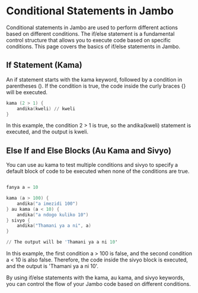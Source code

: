 # Conditional Statements in Jambo

Conditional statements in Jambo are used to perform different actions based on different conditions. The if/else statement is a fundamental control structure that allows you to execute code based on specific conditions. This page covers the basics of if/else statements in Jambo.

## If Statement (Kama)

An if statement starts with the kama keyword, followed by a condition in parentheses (). If the condition is true, the code inside the curly braces {} will be executed.

```s
kama (2 > 1) {
    andika(kweli) // kweli
}
```

In this example, the condition 2 > 1 is true, so the andika(kweli) statement is executed, and the output is kweli.

## Else If and Else Blocks (Au Kama and Sivyo)

You can use au kama to test multiple conditions and sivyo to specify a default block of code to be executed when none of the conditions are true.

```s

fanya a = 10

kama (a > 100) {
    andika("a imezidi 100")
} au kama (a < 10) {
    andika("a ndogo kuliko 10")
} sivyo {
    andika("Thamani ya a ni", a)
}

// The output will be 'Thamani ya a ni 10'
```

In this example, the first condition a > 100 is false, and the second condition a < 10 is also false. Therefore, the code inside the sivyo block is executed, and the output is 'Thamani ya a ni 10'.

By using if/else statements with the kama, au kama, and sivyo keywords, you can control the flow of your Jambo code based on different conditions.